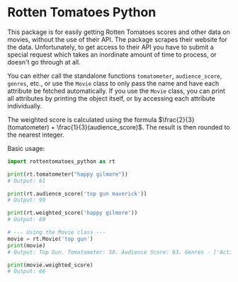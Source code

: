 # Rotten Tomatoes Python

This package is for easily getting Rotten Tomatoes scores and other data on movies, without the use of their API. The package scrapes their website for the data. Unfortunately, to get access to their API you have to submit a special request which takes an inordinate amount of time to process, or doesn't go through at all. 

You can either call the standalone functions `tomatometer`, `audience_score`, `genres`, etc., or use the `Movie` class to only pass the name and have each attribute be fetched automatically. If you use the `Movie` class, you can print all attributes by printing the object itself, or by accessing each attribute individually. 

The weighted score is calculated using the formula $\frac{2}{3}(tomatometer) + \frac{1}{3}(audience_score)$. The result is then rounded to the nearest integer.

Basic usage:

```python
import rottentomatoes_python as rt

print(rt.tomatometer("happy gilmore"))
# Output: 61

print(rt.audience_score('top gun maverick'))
# Output: 99

print(rt.weighted_score('happy gilmore'))
# Output: 69

# --- Using the Movie class ---
movie = rt.Movie('top gun')
print(movie)
# Output: Top Gun. Tomatometer: 58. Audience Score: 83. Genres - ['Action', 'Adventure']. Weighted score: 66.

print(movie.weighted_score)
# Output: 66
```
